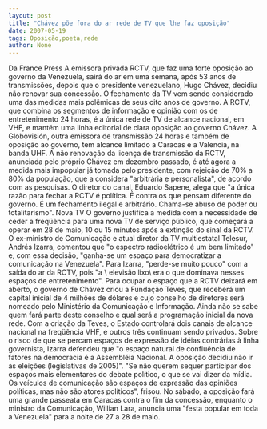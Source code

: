 ```yaml
---
layout: post
title: "Chávez põe fora do ar rede de TV que lhe faz oposição"
date: 2007-05-19
tags: Oposição,poeta,rede
author: None
---
```

Da France Press
A emissora privada RCTV, que faz uma forte oposi&ccedil;&atilde;o ao governo da Venezuela, sair&aacute; do ar em uma semana, ap&oacute;s 53 anos de transmiss&otilde;es, depois que o presidente venezuelano, Hugo Ch&aacute;vez, decidiu n&atilde;o renovar sua concess&atilde;o. O fechamento da TV vem sendo considerado uma das medidas mais pol&ecirc;micas de seus oito anos de governo.
A RCTV, que combina os segmentos de informa&ccedil;&atilde;o e opini&atilde;o com os de entretenimento 24 horas, &eacute; a &uacute;nica rede de TV de alcance nacional, em VHF, e mant&eacute;m uma linha editorial de clara oposi&ccedil;&atilde;o ao governo Ch&aacute;vez. 
A Globovisi&oacute;n, outra emissora de transmiss&atilde;o 24 horas e tamb&eacute;m de oposi&ccedil;&atilde;o ao governo, tem alcance limitado a Caracas e a Valencia, na banda UHF. 
A n&atilde;o renova&ccedil;&atilde;o da licen&ccedil;a de transmiss&atilde;o da RCTV, anunciada pelo pr&oacute;prio Ch&aacute;vez em dezembro passado, &eacute; at&eacute; agora a medida mais impopular j&aacute; tomada pelo presidente, com rejei&ccedil;&atilde;o de 70% a 80% da popula&ccedil;&atilde;o, que a considera &quot;arbitr&aacute;ria e personalista&quot;, de acordo com as pesquisas. 
O diretor do canal, Eduardo Sapene, alega que &quot;a &uacute;nica raz&atilde;o para fechar a RCTV &eacute; pol&iacute;tica. &Eacute; contra os que pensam diferente do governo. &Eacute; um fechamento ilegal e arbitr&aacute;rio. Chama-se abuso de poder ou totalitarismo&quot;. 
Nova TV
O governo justifica a medida com a necessidade de ceder a freq&uuml;&ecirc;ncia para uma nova TV de servi&ccedil;o p&uacute;blico, que come&ccedil;ar&aacute; a operar em 28 de maio, 10 ou 15 minutos ap&oacute;s a extin&ccedil;&atilde;o do sinal da RCTV. 
O ex-ministro de Comunica&ccedil;&atilde;o e atual diretor da TV multiestatal Telesur, Andr&eacute;s Izarra, comentou que &quot;o espectro radioel&eacute;trico &eacute; um bem limitado&quot; e, com essa decis&atilde;o, &quot;ganha-se um espa&ccedil;o para democratizar a comunica&ccedil;&atilde;o na Venezuela&quot;.
Para Izarra, &quot;perde-se muito pouco&quot; com a sa&iacute;da do ar da RCTV, pois &quot;a \	elevis&atilde;o lixo\ era o que dominava nesses espa&ccedil;os de entretenimento&quot;.
Para ocupar o espa&ccedil;o que a RCTV deixar&aacute; em aberto, o governo de Ch&aacute;vez criou a Funda&ccedil;&atilde;o Teves, que receber&aacute; um capital inicial de 4 milh&otilde;es de d&oacute;lares e cujo conselho de diretores ser&aacute; nomeado pelo Minist&eacute;rio da Comunica&ccedil;&atilde;o e Informa&ccedil;&atilde;o. 
Ainda n&atilde;o se sabe quem far&aacute; parte deste conselho e qual ser&aacute; a programa&ccedil;&atilde;o inicial da nova rede. 
Com a cria&ccedil;&atilde;o da Teves, o Estado controlar&aacute; dois canais de alcance nacional na freq&uuml;&ecirc;ncia VHF, e outros tr&ecirc;s continuam sendo privados. 
Sobre o risco de que se percam espa&ccedil;os de express&atilde;o de id&eacute;ias contr&aacute;rias &agrave; linha governista, Izarra defendeu que &quot;o espa&ccedil;o natural de conflu&ecirc;ncia de fatores na democracia &eacute; a Assembl&eacute;ia Nacional. A oposi&ccedil;&atilde;o decidiu n&atilde;o ir &agrave;s elei&ccedil;&otilde;es (legislativas de 2005)&quot;. 
&quot;Se n&atilde;o querem sequer participar dos espa&ccedil;os mais elementares do debate pol&iacute;tico, o que se vai dizer da m&iacute;dia. Os ve&iacute;culos de comunica&ccedil;&atilde;o s&atilde;o espa&ccedil;os de express&atilde;o das opini&otilde;es pol&iacute;ticas, mas n&atilde;o s&atilde;o atores pol&iacute;ticos&quot;, frisou.
No s&aacute;bado, a oposi&ccedil;&atilde;o far&aacute; uma grande passeata em Caracas contra o fim da concess&atilde;o, enquanto o ministro da Comunica&ccedil;&atilde;o, Willian Lara, anuncia uma &quot;festa popular em toda a Venezuela&quot; para a noite de 27 a 28 de maio. 
 